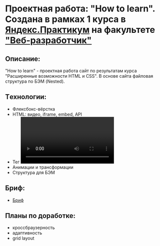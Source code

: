 # Проектная работа: "How to learn". Создана в рамках 1 курса в [Яндекс.Практикум](https://praktikum.yandex.ru/) на факультете ["Веб-разработчик"](https://praktikum.yandex.ru/web/) 

## Описание: 

"How to learn" - проектная работа сайт по результатам курса "Расширенные возможности HTML и CSS". В основе сайта файловая структура по БЭМ (Nested).

## Tехнологии:
* Флексбокс-вёрстка
* HTML: видео, iframe, embed, API
* Тег <video>, API YouTube
* Анимации и трансформации
* Структура для БЭМ

## Бриф:
* [Бриф](https://code.s3.yandex.net/web-developer/project-1/sprint-2-brief.pdf)


## Планы по доработке:
* кроссбраузерность
* адаптивность
* grid layout

